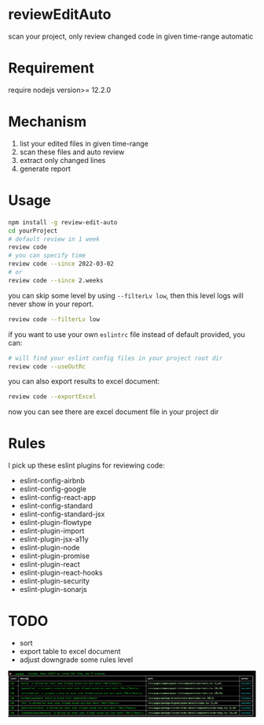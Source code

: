 # reviewEditAuto

scan your project, only review changed code in given time-range automatic

# Requirement

require nodejs version>= 12.2.0

# Mechanism

1. list your edited files in given time-range
2. scan these files and auto review
3. extract only changed lines
4. generate report

# Usage

```sh
npm install -g review-edit-auto
cd yourProject
# default review in 1 week
review code
# you can specify time
review code --since 2022-03-02
# or
review code --since 2.weeks
```

you can skip some level by using `--filterLv low`, then this level logs will never show in your report.

```sh
review code --filterLv low
```

if you want to use your own `eslintrc` file instead of default provided, you can:

```sh
# will find your eslint config files in your project root dir
review code --useOutRc
```

you can also export results to excel document:

```sh
review code --exportExcel
```

now you can see there are excel document file in your project dir

# Rules

I pick up these eslint plugins for reviewing code:

- eslint-config-airbnb
- eslint-config-google
- eslint-config-react-app
- eslint-config-standard
- eslint-config-standard-jsx
- eslint-plugin-flowtype
- eslint-plugin-import
- eslint-plugin-jsx-a11y
- eslint-plugin-node
- eslint-plugin-promise
- eslint-plugin-react
- eslint-plugin-react-hooks
- eslint-plugin-security
- eslint-plugin-sonarjs

# TODO

- sort
- export table to excel document
- adjust downgrade some rules level

<img src="./img/res.png" width="600"  align=center>
